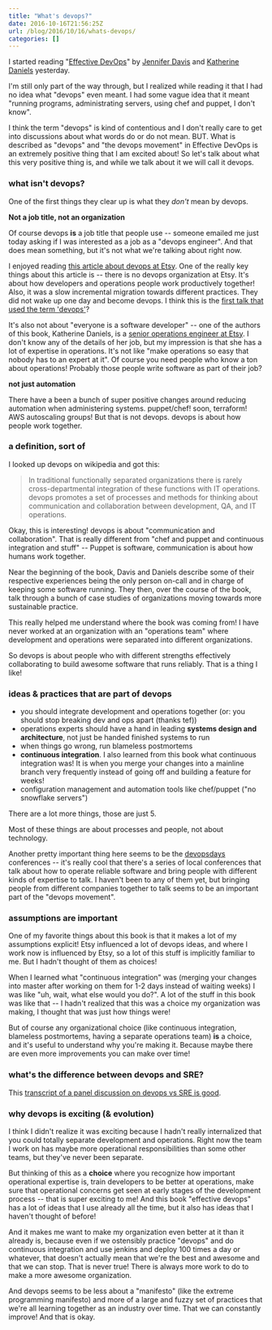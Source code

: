 ```yaml
---
title: "What's devops?"
date: 2016-10-16T21:56:25Z
url: /blog/2016/10/16/whats-devops/
categories: []
---
```


I started reading "[Effective DevOps](https://www.amazon.com/Effective-DevOps-Building-Collaboration-Affinity/dp/1491926309)" by [Jennifer Davis](https://twitter.com/sigje) and 
[Katherine Daniels](https://twitter.com/beerops) yesterday.

I'm still only part of the way through, but I realized while reading it
that I had no idea what "devops" even meant. I had some vague idea that
it meant "running programs, administrating servers, using chef and
puppet, I don't know".

I think the term "devops" is kind of contentious and I don't really care
to get into discussions about what words do or do not mean. BUT. What is
described as "devops" and "the devops movement" in Effective DevOps is
an extremely positive thing that I am excited about! So let's talk about
what this very positive thing is, and while we talk about it we will
call it devops.

### what isn't devops?

One of the first things they clear up is what they *don't* mean by
devops.

**Not a job title, not an organization**

Of course devops **is** a job title that people use -- someone emailed
me just today asking if I was interested as a job as a "devops
engineer". And that does mean something, but it's not what we're talking
about right now.

I enjoyed reading [this article about devops at Etsy](http://www.networkworld.com/article/2886672/software/how-etsy-makes-devops-work.html). 
One of the really key things about this article is -- there is no devops
organization at Etsy. It's about how developers and operations people
work productively together! Also, it was a slow incremental migration
towards different practices. They did not wake up one day and become
devops. I think this is the [first talk that used the term 'devops'](https://youtu.be/LdOe18KhtT4)?

It's also not about "everyone is a software developer" -- one of the authors of
this book, Katherine Daniels, is a [senior operations engineer at Etsy](https://beero.ps/2015/09/26/on-becoming-a-senior-engineer/).
I don't know any of the details of her job, but my impression is that she has a
lot of expertise in operations. It's not like "make operations so
easy that nobody has to an expert at it". Of course you need people who
know a ton about operations! Probably those people write software as
part of their job?

**not just automation**

There have a been a bunch of super positive changes around reducing
automation when administering systems. puppet/chef! soon, terraform! AWS
autoscaling groups! But that is not devops. devops is about how people
work together.

### a definition, sort of

I looked up devops on wikipedia and got this:

> In traditional functionally separated organizations there is rarely
> cross-departmental integration of these functions with IT operations.
> devops promotes a set of processes and methods for thinking about
> communication and collaboration between development, QA, and IT
> operations.

Okay, this is interesting! devops is about "communication and
collaboration". That is really different from "chef and puppet and
continuous integration and stuff" -- Puppet is software, communication
is about how humans work together.

Near the beginning of the book, Davis and Daniels describe some of their
respective experiences being the only person on-call and in charge of
keeping some software running. They then, over the course of the book,
talk through a bunch of case studies of organizations moving towards
more sustainable practice.

This really helped me understand where the book was coming from! I have
never worked at an organization with an "operations team" where
development and operations were separated into different organizations.

So devops is about people who with different strengths effectively
collaborating to build awesome software that runs reliably. That is a
thing I like!

### ideas & practices that are part of devops

* you should integrate development and operations together (or: you
  should stop breaking dev and ops apart (thanks tef))
* operations experts should have a hand in leading **systems design and
  architecture**, not just be handed finished systems to run
* when things go wrong, run blameless postmortems
* **continuous integration**. I also learned from this book what
  continuous integration was! It is when you merge your changes into a
  mainline branch very frequently instead of going off and building a
  feature for weeks!
* configuration management and automation tools like chef/puppet ("no
  snowflake servers")

There are a lot more things, those are just 5.

Most of these things are about processes and people, not about technology.

Another pretty important thing here seems to be the
[devopsdays](https://www.devopsdays.org/) conferences -- it's really
cool that there's a series of local conferences that talk about how to
operate reliable software and bring people with different kinds of
expertise to talk. I haven't been to any of them yet, but bringing
people from different companies together to talk seems to be an
important part of the "devops movement".

### assumptions are important

One of my favorite things about this book is that it makes a lot of my
assumptions explicit! Etsy influenced a lot of devops ideas, and where I
work now is influenced by Etsy, so a lot of this stuff is implicitly
familiar to me. But I hadn't thought of them as choices!

When I learned what "continuous integration" was (merging your changes
into master after working on them for 1-2 days instead of waiting weeks)
I was like "uh, wait, what else would you do?". A lot of the stuff in
this book was like that -- I hadn't realized that this was a choice my
organization was making, I thought that was just how things were!

But of course any organizational choice (like continuous integration,
blameless postmortems, having a separate operations team) **is** a
choice, and it's useful to understand why you're making it. Because
maybe there are even more improvements you can make over time!

### what's the difference between devops and SRE?

This [transcript of a panel discussion on devops vs SRE is good](http://blog.catchpoint.com/2016/09/01/oreilly-media-devops-vs-sre/).

### why devops is exciting (& evolution)

I think I didn't realize it was exciting because I hadn't really
internalized that you could totally separate development and
operations. Right now the team I work on has maybe more operational
responsibilities than some other teams, but they've never been separate.

But thinking of this as a **choice** where you recognize how important
operational expertise is, train developers to be better at operations,
make sure that operational concerns get seen at early stages of the
development process -- that is super exciting to me! And this book
"effective devops" has a lot of ideas that I use already all the time,
but it also has ideas that I haven't thought of before!

And it makes me want to make my organization even better at it than it
already is, because even if we ostensibly practice "devops" and do
continuous integration and use jenkins and deploy 100 times a day or
whatever, that doesn't actually mean that we're the best and awesome and
that we can stop. That is never true! There is always more work to do to
make a more awesome organization.

And devops seems to be less about a "manifesto" (like the extreme
programming manifesto) and more of a large and fuzzy set of practices
that we're all learning together as an industry over time. That we can
constantly improve! And that is okay.
